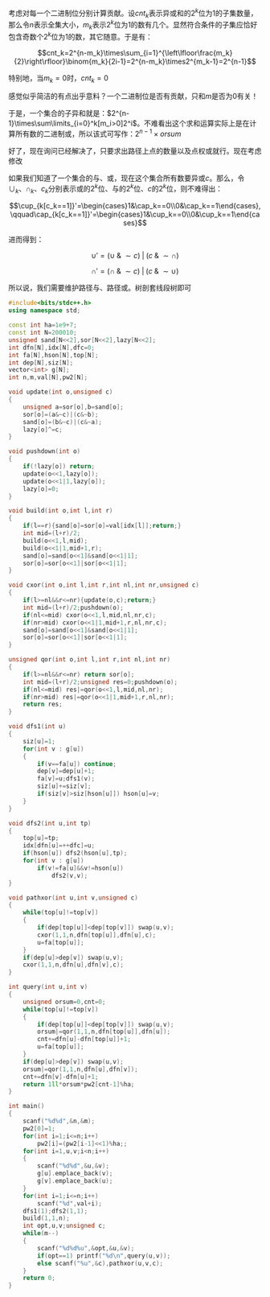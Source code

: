 考虑对每一个二进制位分别计算贡献。设$cnt_k$表示异或和的$2^k$位为$1$的子集数量，那么令$n$表示全集大小，$m_k$表示$2^k$位为$1$的数有几个。显然符合条件的子集应恰好包含奇数个$2^k$位为$1$的数，其它随意。于是有：

$$cnt_k=2^{n-m_k}\times\sum_{i=1}^{\left\lfloor\frac{m_k}{2}\right\rfloor}\binom{m_k}{2i-1}=2^{n-m_k}\times2^{m_k-1}=2^{n-1}$$

特别地，当$m_k=0$时，$cnt_k=0$

感觉似乎简洁的有点出乎意料？一个二进制位是否有贡献，只和$m$是否为$0$有关！

于是，一个集合的子异和就是：$2^{n-1}\times\sum\limits_{i=0}^k[m_i>0]2^i$。不难看出这个求和运算实际上是在计算所有数的二进制或，所以该式可写作：$2^{n-1}\times orsum$

好了，现在询问已经解决了，只要求出路径上点的数量以及点权或就行。现在考虑修改

如果我们知道了一个集合的与、或，现在这个集合所有数要异或$c$。那么，令$\cup_k$、$\cap_k$、$c_k$分别表示或的$2^k$位、与的$2^k$位、$c$的$2^k$位，则不难得出：

$$\cup_{k[c_k==1]}'=\begin{cases}1&\cap_k==0\\0&\cap_k==1\end{cases},\qquad\cap_{k[c_k==1]}'=\begin{cases}1&\cup_k==0\\0&\cup_k==1\end{cases}$$

进而得到：

$$\cup'=(\cup\;\&\;\sim c)\;|\;(c\;\&\;\sim\cap)$$

$$\cap'=(\cap\;\&\;\sim c)\;|\;(c\;\&\;\sim\cup)$$

所以说，我们需要维护路径与、路径或。树剖套线段树即可

```cpp
#include<bits/stdc++.h>
using namespace std;

const int ha=1e9+7;
const int N=200010;
unsigned sand[N<<2],sor[N<<2],lazy[N<<2];
int dfn[N],idx[N],dfc=0;
int fa[N],hson[N],top[N];
int dep[N],siz[N];
vector<int> g[N];
int n,m,val[N],pw2[N];

void update(int o,unsigned c)
{
    unsigned a=sor[o],b=sand[o];
    sor[o]=(a&~c)|(c&~b);
    sand[o]=(b&~c)|(c&~a);
    lazy[o]^=c;
}

void pushdown(int o)
{
    if(!lazy[o]) return;
    update(o<<1,lazy[o]);
    update(o<<1|1,lazy[o]);
    lazy[o]=0;
}

void build(int o,int l,int r)
{
    if(l==r){sand[o]=sor[o]=val[idx[l]];return;}
    int mid=(l+r)/2;
    build(o<<1,l,mid);
    build(o<<1|1,mid+1,r);
    sand[o]=sand[o<<1]&sand[o<<1|1];
    sor[o]=sor[o<<1]|sor[o<<1|1];
}

void cxor(int o,int l,int r,int nl,int nr,unsigned c)
{
    if(l>=nl&&r<=nr){update(o,c);return;}
    int mid=(l+r)/2;pushdown(o);
    if(nl<=mid) cxor(o<<1,l,mid,nl,nr,c);
    if(nr>mid) cxor(o<<1|1,mid+1,r,nl,nr,c);
    sand[o]=sand[o<<1]&sand[o<<1|1];
    sor[o]=sor[o<<1]|sor[o<<1|1];
}

unsigned qor(int o,int l,int r,int nl,int nr)
{
    if(l>=nl&&r<=nr) return sor[o];
    int mid=(l+r)/2;unsigned res=0;pushdown(o);
    if(nl<=mid) res|=qor(o<<1,l,mid,nl,nr);
    if(nr>mid) res|=qor(o<<1|1,mid+1,r,nl,nr);
    return res;
}

void dfs1(int u)
{
    siz[u]=1;
    for(int v : g[u])
    {
        if(v==fa[u]) continue;
        dep[v]=dep[u]+1;
        fa[v]=u;dfs1(v);
        siz[u]+=siz[v];
        if(siz[v]>siz[hson[u]]) hson[u]=v;
    }
}

void dfs2(int u,int tp)
{
    top[u]=tp;
    idx[dfn[u]=++dfc]=u;
    if(hson[u]) dfs2(hson[u],tp);
    for(int v : g[u])
        if(v!=fa[u]&&v!=hson[u])
            dfs2(v,v);
}

void pathxor(int u,int v,unsigned c)
{
    while(top[u]!=top[v])
    {
        if(dep[top[u]]<dep[top[v]]) swap(u,v);
        cxor(1,1,n,dfn[top[u]],dfn[u],c);
        u=fa[top[u]];
    }
    if(dep[u]>dep[v]) swap(u,v);
    cxor(1,1,n,dfn[u],dfn[v],c);
}

int query(int u,int v)
{
    unsigned orsum=0,cnt=0;
    while(top[u]!=top[v])
    {
        if(dep[top[u]]<dep[top[v]]) swap(u,v);
        orsum|=qor(1,1,n,dfn[top[u]],dfn[u]);
        cnt+=dfn[u]-dfn[top[u]]+1;
        u=fa[top[u]];
    }
    if(dep[u]>dep[v]) swap(u,v);
    orsum|=qor(1,1,n,dfn[u],dfn[v]);
    cnt+=dfn[v]-dfn[u]+1;
    return 1ll*orsum*pw2[cnt-1]%ha;
}

int main()
{
    scanf("%d%d",&n,&m);
    pw2[0]=1;
    for(int i=1;i<=n;i++)
        pw2[i]=(pw2[i-1]<<1)%ha;;
    for(int i=1,u,v;i<n;i++)
    {
        scanf("%d%d",&u,&v);
        g[u].emplace_back(v);
        g[v].emplace_back(u);
    }
    for(int i=1;i<=n;i++)
        scanf("%d",val+i);
    dfs1(1);dfs2(1,1);
    build(1,1,n);
    int opt,u,v;unsigned c;
    while(m--)
    {
        scanf("%d%d%u",&opt,&u,&v);
        if(opt==1) printf("%d\n",query(u,v));
        else scanf("%u",&c),pathxor(u,v,c);
    }
    return 0;
}
```